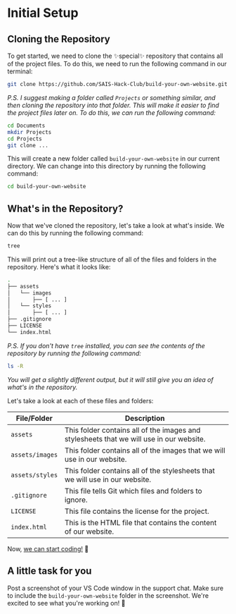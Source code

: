 # Initial Setup

## Cloning the Repository

To get started, we need to clone the ✨special✨ repository that contains all of the project files. To do this, we need to run the following command in our terminal:

```bash
git clone https://github.com/SAIS-Hack-Club/build-your-own-website.git
```

*P.S. I suggest making a folder called `Projects` or something similar, and then cloning the repository into that folder. This will make it easier to find the project files later on. To do this, we can run the following command:*

```bash
cd Documents
mkdir Projects
cd Projects
git clone ...
```

This will create a new folder called `build-your-own-website` in our current directory. We can change into this directory by running the following command:

```bash
cd build-your-own-website
```

## What's in the Repository?

Now that we've cloned the repository, let's take a look at what's inside. We can do this by running the following command:

```bash
tree
```

This will print out a tree-like structure of all of the files and folders in the repository. Here's what it looks like:

```bash
.
├── assets
│   └── images
│       ├── [ ... ]
│   └── styles
│       ├── [ ... ]
├── .gitignore
├── LICENSE
└── index.html
```

*P.S. If you don't have `tree` installed, you can see the contents of the repository by running the following command:*

```bash
ls -R
```

*You will get a slightly different output, but it will still give you an idea of what's in the repository.*

Let's take a look at each of these files and folders:

| File/Folder | Description |
| ----------- | ----------- |
| `assets` | This folder contains all of the images and stylesheets that we will use in our website. |
| `assets/images` | This folder contains all of the images that we will use in our website. |
| `assets/styles` | This folder contains all of the stylesheets that we will use in our website. |
| `.gitignore` | This file tells Git which files and folders to ignore. |
| `LICENSE` | This file contains the license for the project. |
| `index.html` | This is the HTML file that contains the content of our website. |

Now, [we can start coding!](../Section_1/Lesson_1_Intro_to_HTML.md) 🎉

## A little task for you

Post a screenshot of your VS Code window in the support chat. Make sure to include the `build-your-own-website` folder in the screenshot. We're excited to see what you're working on! 🚀
